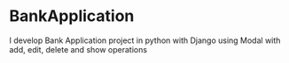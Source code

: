 # BankApplication
I develop Bank Application project in python with Django using Modal with add, edit, delete  and show operations
